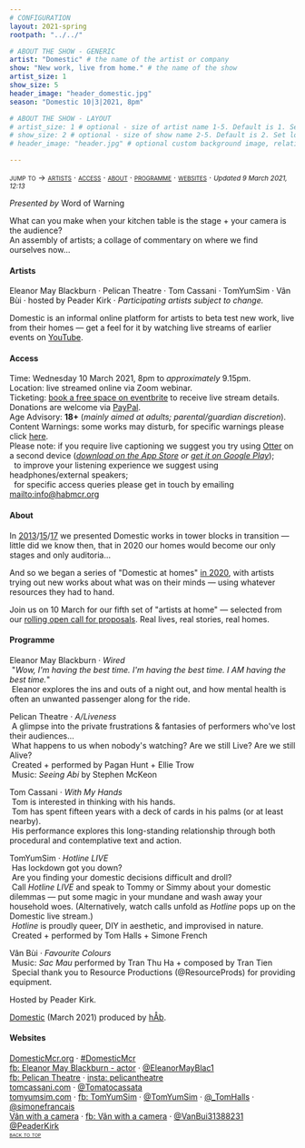 ```yaml
---
# CONFIGURATION
layout: 2021-spring
rootpath: "../../"

# ABOUT THE SHOW - GENERIC
artist: "Domestic" # the name of the artist or company
show: "New work, live from home." # the name of the show
artist_size: 1
show_size: 5
header_image: "header_domestic.jpg"  
season: "Domestic 10|3|2021, 8pm"

# ABOUT THE SHOW - LAYOUT
# artist_size: 1 # optional - size of artist name 1-5. Default is 1. Set longer names to lower values
# show_size: 2 # optional - size of show name 2-5. Default is 2. Set longer names to lower values
# header_image: "header.jpg" # optional custom background image, relative to current page

---
```

<span style='font-variant: small-caps'>jump to → [artists](/current/2021-domestic/#artists) · [access](/current/2021-domestic/#access) · [about](/current/2021-domestic/#about) · [programme](/current/2021-domestic/#programme) · [websites](/current/2021-domestic/#websites)</span> · <small>*Updated 9 March 2021, 12:13*</small>     
        
*Presented by* Word of Warning        
         
What can you make when your kitchen table is the stage + your camera is the audience?<br>An assembly of artists; a collage of commentary on where we find ourselves now…     
         
#### Artists       
Eleanor May Blackburn · Pelican Theatre · Tom Cassani · TomYumSim · Vân Bùi · hosted by Peader Kirk · *Participating artists subject to change.*         
        
Domestic is an informal online platform for artists to beta test new work, live from their homes — get a feel for it by watching live streams of earlier events on <a href="http://www.youtube.com/playlist?list=PLHmxKLx8cM6BDQVxWcVUAIZapNVroOJWj" target="_blank">YouTube</a>.        
         
#### Access            
Time: Wednesday 10 March 2021, 8pm to *approximately* 9.15pm.<br>Location: live streamed online via Zoom webinar.<br>Ticketing: <a href="http://eventbrite.co.uk/e/domestic-registration-143739676241" target="_blank">book a free space on eventbrite</a> to receive live stream details.<br>Donations are welcome via <a href="http://paypal.me/warnmcr" target="_blank">PayPal</a>.<br>Age Advisory: **18+** (*mainly aimed at adults; parental/guardian discretion*).<br>Content Warnings: some works may disturb, for specific warnings please click [here](/warnings).<br>Please note: if you require live captioning we suggest you try using <a href="http://otter.ai/starter-guide?article=generateNotes" target="_blank">Otter</a> on a second device (*<a href="http://itunes.apple.com/us/app/otter-voice-notes/id1276437113" target="_blank">download on the App Store</a> or <a href="http://play.google.com/store/apps/details?id=com.aisense.otter" target="_blank">get it on Google Play</a>*);<br>&nbsp;&nbsp;to improve your listening experience we suggest using headphones/external speakers;<br>&nbsp;&nbsp;for specific access queries please get in touch by emailing <mailto:info@habmcr.org>         
          
#### About         
In [2013](/archive/2013-domestic)/[15](/archive/2015-domestic)/[17](/archive/2017-autumnwinter/pritchard) we presented Domestic works in tower blocks in transition — little did we know then, that in 2020 our homes would become our only stages and only auditoria…        
        
And so we began a series of "Domestic at homes" [in 2020](/archive/2020-domestic), with artists trying out new works about what was on their minds — using whatever resources they had to hand.         
        
Join us on 10 March for our fifth set of "artists at home" — selected from our <a href="http://domesticmcr.posthaven.com" target="_blank">rolling open call for proposals</a>. Real lives, real stories, real homes.          
        
#### Programme         
Eleanor May Blackburn · *Wired*<br>&nbsp;"*Wow, I'm having the best time. I'm having the best time. I AM having the best time.*"<br>&nbsp;Eleanor explores the ins and outs of a night out, and how mental health is often an unwanted passenger along for the ride.          
        
Pelican Theatre · *A/Liveness*<br>&nbsp;A glimpse into the private frustrations & fantasies of performers who've lost their audiences…<br>&nbsp;What happens to us when nobody's watching? Are we still Live? Are we still Alive?<br>&nbsp;Created + performed by Pagan Hunt + Ellie Trow<br>&nbsp;Music: *Seeing Abi* by Stephen McKeon        
       
Tom Cassani · *With My Hands*<br>&nbsp;Tom is interested in thinking with his hands.<br>&nbsp;Tom has spent fifteen years with a deck of cards in his palms (or at least nearby).<br>&nbsp;His performance explores this long-standing relationship through both procedural and contemplative text and action.         
        
TomYumSim · *Hotline LIVE*<br>&nbsp;Has lockdown got you down?<br>&nbsp;Are you finding your domestic decisions difficult and droll?<br>&nbsp;Call *Hotline LIVE* and speak to Tommy or Simmy about your domestic dilemmas — put some magic in your mundane and wash away your household woes. (Alternatively, watch calls unfold as *Hotline* pops up on the Domestic live stream.)<br>&nbsp;*Hotline* is proudly queer, DIY in aesthetic, and improvised in nature.<br>&nbsp;Created + performed by Tom Halls + Simone French        
       
Vân Bùi · *Favourite Colours*<br>&nbsp;Music: *Sac Mau* performed by Tran Thu Ha + composed by Tran Tien<br>&nbsp;Special thank you to Resource Productions (@ResourceProds) for providing equipment.        
        
Hosted by Peader Kirk.         
         
[Domestic](/hab/domestic) (March 2021) produced by [hÅb](/hab).        
         
#### Websites         
<a href="http://domesticmcr.org" target="_blank">DomesticMcr.org</a> · <a href="http://twitter.com/hashtag/DomesticMcr" target="_blank">#DomesticMcr</a><br><a href="http://facebook.com/Eleanor-May-Blackburn-actor-107733671375039" target="_blank">fb: Eleanor May Blackburn - actor</a> · <a href="http://twitter.com/EleanorMayBlac1" target="_blank">@EleanorMayBlac1</a><br><a href="http://facebook.com/Pelican-Theatre-106629694824947" target="_blank">fb: Pelican Theatre</a> · <a href="http://instagram.com/pelicantheatre" target="_blank">insta: pelicantheatre</a><br><a href="http://tomcassani.com" target="_blank">tomcassani.com</a> · <a href="http://twitter.com/Tomatocassata" target="_blank">@Tomatocassata</a><br><a href="http://tomyumsim.com" target="_blank">tomyumsim.com</a> · <a href="http://facebook.com/tomyumsim" target="_blank">fb: TomYumSim</a> · <a href="http://twitter.com/TomYumSim" target="_blank">@TomYumSim</a> · <a href="http://twitter.com/_TomHalls" target="_blank">@_TomHalls</a> · <a href="http://twitter.com/simonefrancais" target="_blank">@simonefrancais</a><br><a href="http://vanwithacamera.wixsite.com/portfolio" target="_blank">Vân with a camera</a> · <a href="http://facebook.com/vanwithacamera" target="_blank">fb: Vân with a camera</a> · <a href="http://twitter.com/VanBui31388231" target="_blank">@VanBui31388231</a><br><a href="http://twitter.com/PeaderKirk" target="_blank">@PeaderKirk</a>                
<small><span style='font-variant: small-caps'>[back to top](/current/2021-domestic)</span></small>
